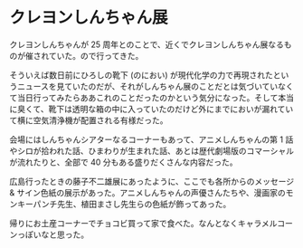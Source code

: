 # クレヨンしんちゃん展

クレヨンしんちゃんが 25 周年とのことで、近くでクレヨンしんちゃん展なるものが催されていた。ので行ってきた。

そういえば数日前にひろしの靴下 (のにおい) が現代化学の力で再現されたというニュースを見ていたのだが、それがしんちゃん展のことだとは気づいていなくて当日行ってみたらああこれのことだったのかという気分になった。そして本当に臭くて、靴下は透明な箱の中に入っていたのだけど外にまでにおいが漏れていて横に空気清浄機が配置される有様だった。

会場にはしんちゃんシアターなるコーナーもあって、アニメしんちゃんの第 1 話やシロが拾われた話、ひまわりが生まれた話、あとは歴代劇場版のコマーシャルが流れたりと、全部で 40 分もある盛りだくさんな内容だった。

広島行ったときの藤子不二雄展にあったように、ここでも各所からのメッセージ & サイン色紙の展示があった。アニメしんちゃんの声優さんたちや、漫画家のモンキーパンチ先生、植田まさし先生らの色紙が飾ってあった。

帰りにお土産コーナーでチョコビ買って家で食べた。なんとなくキャラメルコーンっぽいなと思った。
